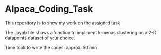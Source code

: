 # Alpaca_Coding_Task
This repository is to show my work on the assigned task

The .jpynb file shows a function to impliment k-menas clustering on a 2-D datapoints dataset of your choice.

Time took to write the codes: approx. 50 min
